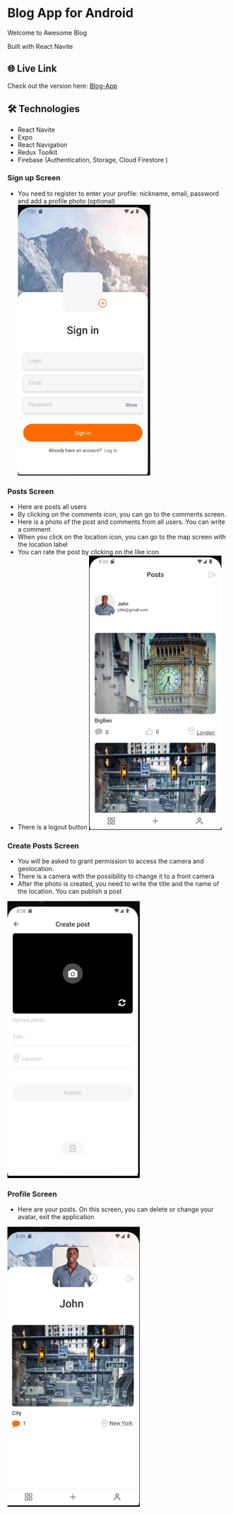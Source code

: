 #  Blog App for Android

Welcome to Awesome Blog

Built with React Navite

## 🌐 Live Link

Check out the version here: [Blog-App](https://expo.dev/@ruslan_b/react-native-blog)

## 🛠️ Technologies

- React Navite 
- Expo
- React Navigation
- Redux Toolkit
- Firebase (Authentication, Storage, Cloud Firestore )

### Sign up Screen
- You need to register to enter your profile: nickname, email, password and add a profile photo (optional)
  <img src="./src/assets/images/sigup_screen.jpg" alt="register" width="300"/>

### Posts Screen
- Here are posts all users
- By clicking on the comments icon, you can go to the comments screen.
- Here is a photo of the post and comments from all users. You can write a comment
- When you click on the location icon, you can go to the map screen with the location label
- You can rate the post by clicking on the like icon
- There is a logout button
   <img src="./src/assets/images/posts_screen.jpg" alt="posts-screen" width="300"/>

### Create Posts Screen
- You will be asked to grant permission to access the camera and geolocation.
- There is a camera with the possibility to change it to a front camera
- After the photo is created, you need to write the title and the name of the location. You can publish a post
<img src="./src/assets/images/createPost_screen.jpg" alt="create_post_screen" width="300"/>

### Profile Screen
- Here are your posts. On this screen, you can delete or change your avatar, exit the application
<img src="./src/assets/images/profile_screen.jpg" alt="profile" width="300"/>


